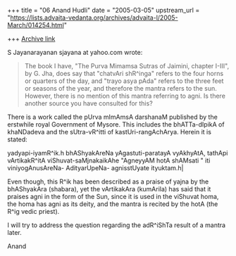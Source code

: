 +++
title = "06 Anand Hudli"
date = "2005-03-05"
upstream_url = "https://lists.advaita-vedanta.org/archives/advaita-l/2005-March/014254.html"

+++
[Archive link](https://lists.advaita-vedanta.org/archives/advaita-l/2005-March/014254.html)

S Jayanarayanan sjayana at yahoo.com wrote:
>The book I have, "The Purva Mimamsa Sutras of Jaimini, chapter
>I-III", by G. Jha, does say that "chatvAri shR^inga" refers to
>the four horns or quarters of the day, and "trayo asya pAda"
>refers to the three feet or seasons of the year, and therefore
>the mantra refers to the sun. However, there is no mention of
>this mantra referring to agni. Is there another source you have
>consulted for this?

There is a work called the pUrva mImAmsA darshanaM published by the 
erstwhile royal Government of Mysore. This includes the bhATTa-dIpikA of 
khaNDadeva and the sUtra-vR^itti of kastUri-rangAchArya.  Herein it is 
stated:

yadyapi-iyamR^ik.h bhAShyakAreNa yAgastuti-paratayA vyAkhyAtA, tathApi 
vArtikakR^itA viShuvat-saMjnakaikAhe "AgneyyAM hotA shAMsati " iti 
viniyogAnusAreNa- AdityarUpeNa- agnisstUyate ityuktam.h|

Even though, this R^ik has been described as a praise of yajna by the 
bhAShyakAra (shabara), yet the vArtikakAra (kumArila) has said that it 
praises agni in the form of the Sun, since it is used in the viShuvat homa, 
the homa has agni as its deity, and the mantra is recited by the hotA (the 
R^ig vedic priest).

I will try to address the question regarding the adR^iShTa result of a 
mantra later.

Anand



